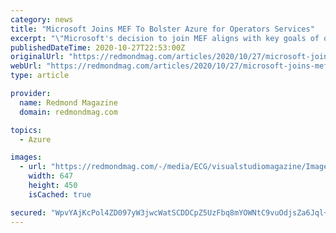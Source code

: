 ```yaml
---
category: news
title: "Microsoft Joins MEF To Bolster Azure for Operators Services"
excerpt: "\"Microsoft's decision to join MEF aligns with key goals of our Microsoft Azure for Operators initiative to bring the power of the cloud to the network, unlock the potential of 5G, and drive down ..."
publishedDateTime: 2020-10-27T22:53:00Z
originalUrl: "https://redmondmag.com/articles/2020/10/27/microsoft-joins-mef.aspx"
webUrl: "https://redmondmag.com/articles/2020/10/27/microsoft-joins-mef.aspx"
type: article

provider:
  name: Redmond Magazine
  domain: redmondmag.com

topics:
  - Azure

images:
  - url: "https://redmondmag.com/-/media/ECG/visualstudiomagazine/Images/introimages/0513vsm_Gousset.jpg"
    width: 647
    height: 450
    isCached: true

secured: "WpvYAjKcPol4ZD097yW3jwcWatSCDDCpZ5UzFbq8mYOWNtC9vuOdjsZa6Jql+d/dqII2ABW5uCIk7EqeQ/uStRD11nk9Q8vxTAOvxSADkQksg02f/lYqaxJrMC7VX5kHHkvtzNqeKfoF08TuCwLK+vImR3J5zPHgxTM2/yDkadHScgiBwVMB1sUV3D5s9LzH4UovIPHPni/Pbj1D0+sv+8+duF/ZMZopnOm9jgQXNe7LCjcX9nymLacDiO9t2Lt4LnztZxv/M8E6hFA+/LAsJbhVxsJRYryucRlV5ix3iQgc0j7qut4klJECyhI/xOssEirKVz8O8x+IP6Z0IW37iCJ1kdPyrpRGaI0XfEeJgAs=;TMDgsYEZYg8L0YoGEC6OyQ=="
---
```


